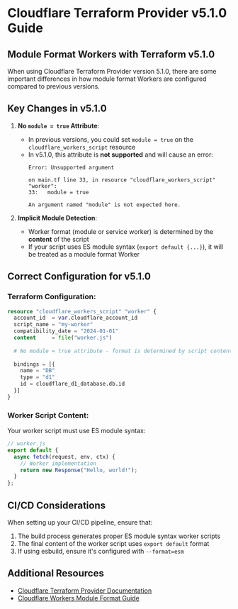 # Cloudflare Terraform Provider v5.1.0 Guide

## Module Format Workers with Terraform v5.1.0

When using Cloudflare Terraform Provider version 5.1.0, there are some important differences in how module format Workers are configured compared to previous versions.

## Key Changes in v5.1.0

1. **No `module = true` Attribute**:
   - In previous versions, you could set `module = true` on the `cloudflare_workers_script` resource
   - In v5.1.0, this attribute is **not supported** and will cause an error:
     ```
     Error: Unsupported argument
     
     on main.tf line 33, in resource "cloudflare_workers_script" "worker":
     33:   module = true
     
     An argument named "module" is not expected here.
     ```

2. **Implicit Module Detection**:
   - Worker format (module or service worker) is determined by the **content** of the script
   - If your script uses ES module syntax (`export default {...}`), it will be treated as a module format Worker

## Correct Configuration for v5.1.0

### Terraform Configuration:

```terraform
resource "cloudflare_workers_script" "worker" {
  account_id  = var.cloudflare_account_id
  script_name = "my-worker"
  compatibility_date = "2024-01-01"
  content     = file("worker.js")
  
  # No module = true attribute - format is determined by script content
  
  bindings = [{
    name = "DB"
    type = "d1"
    id = cloudflare_d1_database.db.id
  }]
}
```

### Worker Script Content:

Your worker script must use ES module syntax:

```javascript
// worker.js
export default {
  async fetch(request, env, ctx) {
    // Worker implementation
    return new Response("Hello, world!");
  }
};
```

## CI/CD Considerations

When setting up your CI/CD pipeline, ensure that:

1. The build process generates proper ES module syntax worker scripts
2. The final content of the worker script uses `export default` format
3. If using esbuild, ensure it's configured with `--format=esm`

## Additional Resources

- [Cloudflare Terraform Provider Documentation](https://registry.terraform.io/providers/cloudflare/cloudflare/5.1.0/docs/resources/workers_script)
- [Cloudflare Workers Module Format Guide](https://developers.cloudflare.com/workers/reference/migrate-to-module-workers/)
